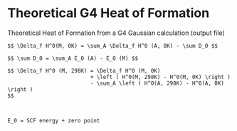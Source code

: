 
# Theoretical G4 Heat of Formation

Theoretical Heat of Formation from a G4 Gaussian calculation (output file)

    $$ \Delta_f H^0(M, 0K) = \sum_A \Delta_f H^0 (A, 0K) - \sum D_0 $$

    $$ \sum D_0 = \sum_A E_0 (A) - E_0 (M) $$

    $$ \Delta_f H^0 (M, 298K) = \Delta_f H^0 (M, 0K)
                              + \left ( H^0(M, 298K) - H^0(M, 0K) \right )
                              - \sum_A \left ( H^0(A, 298K) - H^0(A, 0K) \right )
    $$



    E_0 = SCF energy + zero point


